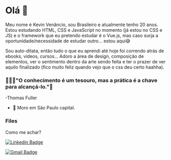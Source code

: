 # Olá 👋

Meu nome é Kevin Venâncio, sou Brasileiro e atualmente tenho 20 anos. Estou estudando HTML, CSS e JavaScript no momento (já estou no CSS e JS) e o framework que eu pretendo estudar é o Vue.js, mas caso surja a oportunidade/necessidade de estudar outro... estou aqui😅

Sou auto-ditata, então tudo o que eu aprendi até hoje foi correndo atrás de ebooks, videos, cursos... 
Adoro a área de design, composição de elementos, ver o sentimento dentro da arte sendo feita e ter o prazer de ver aquilo finalizado (fico muito feliz quando vejo que o css deu certo haahha).

### 👨🏻‍💻"O conhecimento é um tesouro, mas a prática é a chave para alcançá-lo."🎯
-Thomas Fuller

- 📍 Moro em São Paulo capital.

### Files

Como me achar?

[![Linkedin Badge](https://img.shields.io/badge/-LinkedIn-blue?style=flat-square&logo=Linkedin&logoColor=white&link=https://www.linkedin.com/in/kevinvenancio/)](https://www.linkedin.com/in/kevinvenancio/)

[![Gmail Badge](https://img.shields.io/badge/-Gmail-c14438?style=flat-square&logo=Gmail&logoColor=white&link=mailto:kevinsousa2012@gmail.com) ](mailto:kevinsousa2012@gmail.com)
